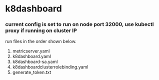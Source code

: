 # k8dashboard

### current config is set to run on node port 32000, use kubectl proxy if running on cluster IP ####

run files in the order shown below.

1.  metricserver.yaml
2.  k8dashboard.yaml
3.  k8dashboard-sa.yaml
4.  k8dashboardclusterrolebinding.yaml
5.  generate_token.txt
